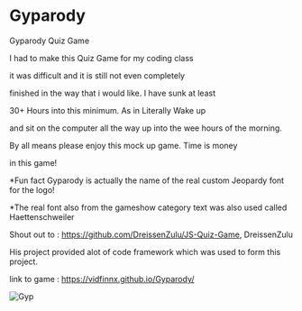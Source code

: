 # Gyparody
Gyparody Quiz Game

I had to make this Quiz Game for my coding class

it was difficult and it is still not even completely

finished in the way that i would like. I have sunk at least

30+ Hours into this minimum. As in Literally Wake up 

and sit on the computer all the way up into the wee hours of the morning.

By all means please enjoy this mock up game. Time is money

in this game!

*Fun fact Gyparody is actually the name of the real custom Jeopardy
font for the logo!

*The real font also from the gameshow category text was also used
called Haettenschweiler

Shout out to : https://github.com/DreissenZulu/JS-Quiz-Game, DreissenZulu

His project provided alot of code framework which was used to form this project.


link to game : https://vidfinnx.github.io/Gyparody/

![Gyp](https://user-images.githubusercontent.com/79023746/115193743-69caa880-a0a1-11eb-823f-1095af439617.png)

